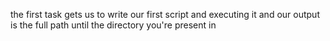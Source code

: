 the first task gets us to write our first script and executing it and our output is the full path until the directory you're present in
